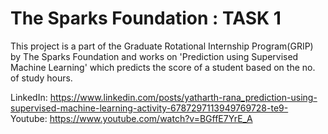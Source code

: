 # The Sparks Foundation : TASK 1
This project is a part of the Graduate Rotational Internship Program(GRIP) by The Sparks Foundation and works on 'Prediction using Supervised Machine Learning' 
which predicts the score of a student based on the no. of study hours.

LinkedIn: https://www.linkedin.com/posts/yatharth-rana_prediction-using-supervised-machine-learning-activity-6787297113949769728-te9-
Youtube: https://www.youtube.com/watch?v=BGffE7YrE_A
